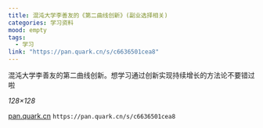```yaml
---
title: 混沌大学李善友的《第二曲线创新》(副业选择相关)
categories: 学习资料
mood: empty
tags:
  - 学习
link: "https://pan.quark.cn/s/c6636501cea8"
---
```


混沌大学李善友的第二曲线创新。想学习通过创新实现持续增长的方法论不要错过啦

 *128×128*

[pan.quark.cn](https://pan.quark.cn/s/c6636501cea8) `https://pan.quark.cn/s/c6636501cea8`



 

